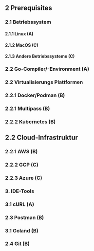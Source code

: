## 2 Prerequisites
### 2.1 Betriebssystem
#### 2.1.1 Linux (A)
#### 2.1.2 MacOS (C)
#### 2.1.3 Andere Betriebssysteme (C)

### 2.2 Go-Compiler/-Environment (A)

### 2.2 Virtualisierungs Plattformen
### 2.2.1 Docker/Podman (B)
### 2.2.1 Multipass (B)
### 2.2.2 Kubernetes (B)

## 2.2 Cloud-Infrastruktur
### 2.2.1 AWS (B)
### 2.2.2 GCP (C)
### 2.2.3 Azure (C)

### 3. IDE-Tools
### 3.1 cURL (A)
### 2.3 Postman (B)
### 3.1 Goland (B)
### 2.4 Git (B)
